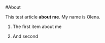 #About


This test article **about me**. My name is Olena.

1. The first item about me
2. And second